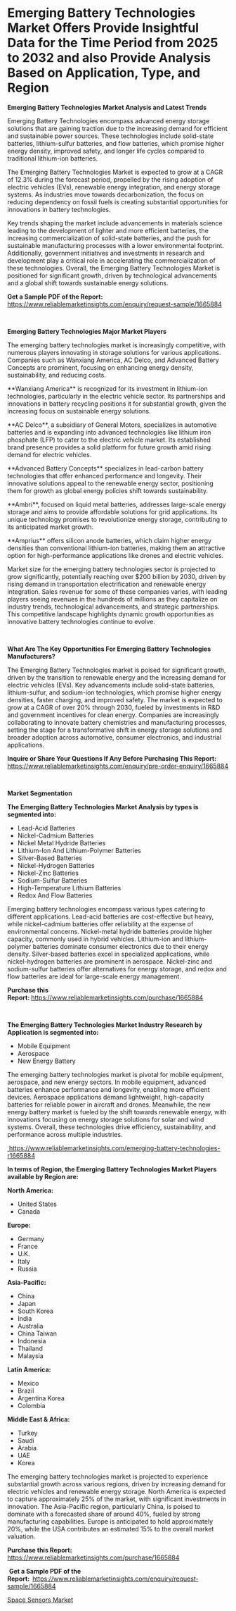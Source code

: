 <p><h1>Emerging Battery Technologies Market Offers Provide Insightful Data for the Time Period from 2025 to 2032 and also Provide Analysis Based on Application, Type, and Region</h1></p><p><strong>Emerging Battery Technologies Market Analysis and Latest Trends</strong></p>
<p><p>Emerging Battery Technologies encompass advanced energy storage solutions that are gaining traction due to the increasing demand for efficient and sustainable power sources. These technologies include solid-state batteries, lithium-sulfur batteries, and flow batteries, which promise higher energy density, improved safety, and longer life cycles compared to traditional lithium-ion batteries.</p><p>The Emerging Battery Technologies Market is expected to grow at a CAGR of 12.3% during the forecast period, propelled by the rising adoption of electric vehicles (EVs), renewable energy integration, and energy storage systems. As industries move towards decarbonization, the focus on reducing dependency on fossil fuels is creating substantial opportunities for innovations in battery technologies.</p><p>Key trends shaping the market include advancements in materials science leading to the development of lighter and more efficient batteries, the increasing commercialization of solid-state batteries, and the push for sustainable manufacturing processes with a lower environmental footprint. Additionally, government initiatives and investments in research and development play a critical role in accelerating the commercialization of these technologies. Overall, the Emerging Battery Technologies Market is positioned for significant growth, driven by technological advancements and a global shift towards sustainable energy solutions.</p></p>
<p><strong>Get a Sample PDF of the Report:&nbsp;</strong> <a href="https://www.reliablemarketinsights.com/enquiry/request-sample/1665884?utm_campaign=2382&utm_medium=2&utm_source=Github&utm_content=ia&utm_term=10022025&utm_id=emerging-battery-technologies">https://www.reliablemarketinsights.com/enquiry/request-sample/1665884</a></p>
<p>&nbsp;</p>
<p><strong>Emerging Battery Technologies Major Market Players</strong></p>
<p><p>The emerging battery technologies market is increasingly competitive, with numerous players innovating in storage solutions for various applications. Companies such as Wanxiang America, AC Delco, and Advanced Battery Concepts are prominent, focusing on enhancing energy density, sustainability, and reducing costs.</p><p>**Wanxiang America** is recognized for its investment in lithium-ion technologies, particularly in the electric vehicle sector. Its partnerships and innovations in battery recycling positions it for substantial growth, given the increasing focus on sustainable energy solutions.</p><p>**AC Delco**, a subsidiary of General Motors, specializes in automotive batteries and is expanding into advanced technologies like lithium iron phosphate (LFP) to cater to the electric vehicle market. Its established brand presence provides a solid platform for future growth amid rising demand for electric vehicles.</p><p>**Advanced Battery Concepts** specializes in lead-carbon battery technologies that offer enhanced performance and longevity. Their innovative solutions appeal to the renewable energy sector, positioning them for growth as global energy policies shift towards sustainability.</p><p>**Ambri**, focused on liquid metal batteries, addresses large-scale energy storage and aims to provide affordable solutions for grid applications. Its unique technology promises to revolutionize energy storage, contributing to its anticipated market growth.</p><p>**Amprius** offers silicon anode batteries, which claim higher energy densities than conventional lithium-ion batteries, making them an attractive option for high-performance applications like drones and electric vehicles.</p><p>Market size for the emerging battery technologies sector is projected to grow significantly, potentially reaching over $200 billion by 2030, driven by rising demand in transportation electrification and renewable energy integration. Sales revenue for some of these companies varies, with leading players seeing revenues in the hundreds of millions as they capitalize on industry trends, technological advancements, and strategic partnerships. This competitive landscape highlights dynamic growth opportunities as innovative battery technologies continue to evolve.</p></p>
<p>&nbsp;</p>
<p><strong>What Are The Key Opportunities For Emerging Battery Technologies Manufacturers?</strong></p>
<p><p>The Emerging Battery Technologies market is poised for significant growth, driven by the transition to renewable energy and the increasing demand for electric vehicles (EVs). Key advancements include solid-state batteries, lithium-sulfur, and sodium-ion technologies, which promise higher energy densities, faster charging, and improved safety. The market is expected to grow at a CAGR of over 20% through 2030, fueled by investments in R&D and government incentives for clean energy. Companies are increasingly collaborating to innovate battery chemistries and manufacturing processes, setting the stage for a transformative shift in energy storage solutions and broader adoption across automotive, consumer electronics, and industrial applications.</p></p>
<p><strong>Inquire or Share Your Questions If Any Before Purchasing This Report:</strong> <a href="https://www.reliablemarketinsights.com/enquiry/pre-order-enquiry/1665884?utm_campaign=2382&utm_medium=2&utm_source=Github&utm_content=ia&utm_term=10022025&utm_id=emerging-battery-technologies">https://www.reliablemarketinsights.com/enquiry/pre-order-enquiry/1665884</a></p>
<p>&nbsp;</p>
<p><strong>Market Segmentation</strong></p>
<p><strong>The Emerging Battery Technologies Market Analysis by types is segmented into:</strong></p>
<p><ul><li>Lead-Acid Batteries</li><li>Nickel-Cadmium Batteries</li><li>Nickel Metal Hydride Batteries</li><li>Lithium-Ion And Lithium-Polymer Batteries</li><li>Silver-Based Batteries</li><li>Nickel-Hydrogen Batteries</li><li>Nickel-Zinc Batteries</li><li>Sodium-Sulfur Batteries</li><li>High-Temperature Lithium Batteries</li><li>Redox And Flow Batteries</li></ul></p>
<p><p>Emerging battery technologies encompass various types catering to different applications. Lead-acid batteries are cost-effective but heavy, while nickel-cadmium batteries offer reliability at the expense of environmental concerns. Nickel-metal hydride batteries provide higher capacity, commonly used in hybrid vehicles. Lithium-ion and lithium-polymer batteries dominate consumer electronics due to their energy density. Silver-based batteries excel in specialized applications, while nickel-hydrogen batteries are prominent in aerospace. Nickel-zinc and sodium-sulfur batteries offer alternatives for energy storage, and redox and flow batteries are ideal for large-scale energy management.</p></p>
<p><strong>Purchase this Report:&nbsp;</strong><a href="https://www.reliablemarketinsights.com/purchase/1665884?utm_campaign=2382&utm_medium=2&utm_source=Github&utm_content=ia&utm_term=10022025&utm_id=emerging-battery-technologies">https://www.reliablemarketinsights.com/purchase/1665884</a></p>
<p>&nbsp;</p>
<p><strong>The Emerging Battery Technologies Market Industry Research by Application is segmented into:</strong></p>
<p><ul><li>Mobile Equipment</li><li>Aerospace</li><li>New Energy Battery</li></ul></p>
<p><p>The emerging battery technologies market is pivotal for mobile equipment, aerospace, and new energy sectors. In mobile equipment, advanced batteries enhance performance and longevity, enabling more efficient devices. Aerospace applications demand lightweight, high-capacity batteries for reliable power in aircraft and drones. Meanwhile, the new energy battery market is fueled by the shift towards renewable energy, with innovations focusing on energy storage solutions for solar and wind systems. Overall, these technologies drive efficiency, sustainability, and performance across multiple industries.</p></p>
<p><a href="https://www.reliablemarketinsights.com/emerging-battery-technologies-r1665884?utm_campaign=2382&utm_medium=2&utm_source=Github&utm_content=ia&utm_term=10022025&utm_id=emerging-battery-technologies">&nbsp;https://www.reliablemarketinsights.com/emerging-battery-technologies-r1665884</a></p>
<p><strong>In terms of Region, the Emerging Battery Technologies Market Players available by Region are:</strong></p>
<p>
    <p> <strong> North America: </strong>
        <ul>
            <li>United States</li>
            <li>Canada</li>
        </ul>
        </p> 
    <p> <strong> Europe: </strong>
        <ul>
            <li>Germany</li>
            <li>France</li>
            <li>U.K.</li>
            <li>Italy</li>
            <li>Russia</li>
        </ul>
        </p> 
    <p> <strong> Asia-Pacific: </strong>
        <ul>
            <li>China</li>
            <li>Japan</li>
            <li>South Korea</li>
            <li>India</li>
            <li>Australia</li>
            <li>China Taiwan</li>
            <li>Indonesia</li>
            <li>Thailand</li>
            <li>Malaysia</li>
        </ul>
        </p> 
    <p> <strong> Latin America: </strong>
        <ul>
            <li>Mexico</li>
            <li>Brazil</li>
            <li>Argentina Korea</li>
            <li>Colombia</li>
        </ul>
        </p> 
    <p> <strong> Middle East & Africa: </strong>
        <ul>
            <li>Turkey</li>
            <li>Saudi</li>
            <li>Arabia</li>
            <li>UAE</li>
            <li>Korea</li>
        </ul>
    </p>
    </p>
<p><p>The emerging battery technologies market is projected to experience substantial growth across various regions, driven by increasing demand for electric vehicles and renewable energy storage. North America is expected to capture approximately 25% of the market, with significant investments in innovation. The Asia-Pacific region, particularly China, is poised to dominate with a forecasted share of around 40%, fueled by strong manufacturing capabilities. Europe is anticipated to hold approximately 20%, while the USA contributes an estimated 15% to the overall market valuation.</p></p>
<p><strong>Purchase this Report: </strong><a href="https://www.reliablemarketinsights.com/purchase/1665884?utm_campaign=2382&utm_medium=2&utm_source=Github&utm_content=ia&utm_term=10022025&utm_id=emerging-battery-technologies">https://www.reliablemarketinsights.com/purchase/1665884</a></p>
<p>&nbsp;<strong>Get a Sample PDF of the Report:&nbsp;&nbsp;</strong><a href="https://www.reliablemarketinsights.com/enquiry/request-sample/1665884?utm_campaign=2382&utm_medium=2&utm_source=Github&utm_content=ia&utm_term=10022025&utm_id=emerging-battery-technologies">https://www.reliablemarketinsights.com/enquiry/request-sample/1665884</a></p>
<p><strong></strong></p>
<p><p><a href="https://github.com/laajzervo/Market-Research-Report-List-1/blob/main/space-sensors-market.md?utm_campaign=2382&utm_medium=2&utm_source=Github&utm_content=ia&utm_term=10022025&utm_id=emerging-battery-technologies">Space Sensors Market</a></p></p>